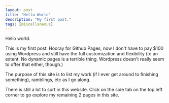 ```yaml
---
layout: post
title: "Hello World"
description: "My first post."
tags: [miscellaneous]
---
```


Hello world.

This is my first post. Hooray for Github Pages, now I don't have to pay $100 using Wordpress and still have the full customization and flexibility (to an extent. No dynamic pages is a terrible thing. Wordpress doesn't really seem to offer that either, though.)

The purpose of this site is to list my work (if I ever get around to finishing something), ramblings, etc as I go along.

There is still a lot to sort in this website. Click on the side tab on the top left corner to go explore my remaining 2 pages in this site.